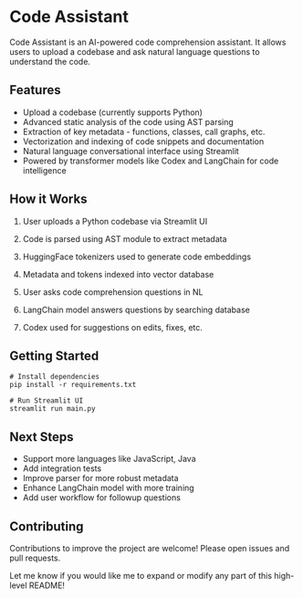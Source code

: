 # Code Assistant 

Code Assistant is an AI-powered code comprehension assistant. It allows users to upload a codebase and ask natural language questions to understand the code.

## Features

- Upload a codebase (currently supports Python)
- Advanced static analysis of the code using AST parsing 
- Extraction of key metadata - functions, classes, call graphs, etc.
- Vectorization and indexing of code snippets and documentation
- Natural language conversational interface using Streamlit
- Powered by transformer models like Codex and LangChain for code intelligence

## How it Works

1. User uploads a Python codebase via Streamlit UI

2. Code is parsed using AST module to extract metadata

3. HuggingFace tokenizers used to generate code embeddings 

4. Metadata and tokens indexed into vector database

5. User asks code comprehension questions in NL

6. LangChain model answers questions by searching database

7. Codex used for suggestions on edits, fixes, etc.

## Getting Started

```
# Install dependencies
pip install -r requirements.txt

# Run Streamlit UI
streamlit run main.py
```

## Next Steps

- Support more languages like JavaScript, Java
- Add integration tests
- Improve parser for more robust metadata  
- Enhance LangChain model with more training
- Add user workflow for followup questions

## Contributing

Contributions to improve the project are welcome! Please open issues and pull requests.

Let me know if you would like me to expand or modify any part of this high-level README!